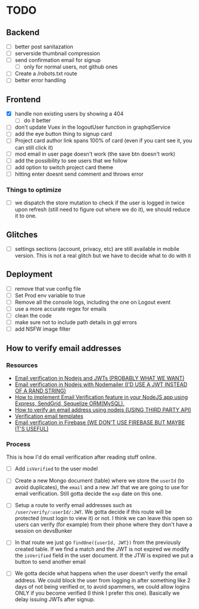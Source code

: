 # TODO

## Backend

-   [ ] better post sanitazation
-   [ ] serverside thumbnail compression
-   [ ] send confirmation email for signup
    -   [ ] only for normal users, not github ones
-   [ ] Create a /robots.txt route
-   [ ] better error handling

## Frontend

-   [x] handle non existing users by showing a 404
    -   [ ] do it better
-   [ ] don't update Vuex in the logoutUser function in graphqlService
-   [ ] add the eye button thing to signup card
-   [ ] Project card author link spans 100% of card (even if you cant see it, you can still click it)
-   [ ] mod email in user page doesn't work (the save btn doesn't work)
-   [ ] add the possibility to see users that we follow
-   [ ] add option to switch project card theme
-   [ ] hitting enter doesnt send comment and throws error

### Things to optimize

-   [ ] we dispatch the store mutation to check if the user is logged in twice upon refresh (still need to figure out where we do it), we should reduce it to one.

## Glitches

-   [ ] settings sections (account, privacy, etc) are still available in mobile version. This is not a real glitch but we have to decide what to do with it

## Deployment

-   [ ] remove that vue config file
-   [ ] Set Prod env variable to true
-   [ ] Remove all the console logs, including the one on Logout event
-   [ ] use a more accurate regex for emails
-   [ ] clean the code
-   [ ] make sure not to include path details in gql errors
-   [ ] add NSFW image filter

## How to verify email addresses

### Resources

- [Email verification in Nodejs and JWTs (PROBABLY WHAT WE WANT)](https://stackoverflow.com/questions/51336641/email-verification-using-nodejs)
- [Email verification in Nodejs with Nodemailer (I'D USE A JWT INSTEAD OF A RAND STRING)](https://safwan-du16.medium.com/email-verification-with-node-js-and-nodemailer-3a6363b31060)
- [How to implement Email Verification feature in your NodeJS app using Express, SendGrid, Sequelize ORM(MySQL).](https://medium.com/the-andela-way/how-to-implement-email-verification-feature-in-your-nodejs-app-using-express-sendgrid-sequelize-e5b255bf92a2)
- [How to verify an email address using nodejs (USING THIRD PARTY API)](https://medium.com/whois-api/how-to-verify-an-email-address-using-node-js-449330a47a7e)
- [Verification email templates](https://www.liveagent.com/templates/verification/)
- [Email verification in Firebase (WE DON'T USE FIREBASE BUT MAYBE IT'S USEFUL)](https://www.section.io/engineering-education/email-authentication-and-verification-nodejs-firebase/)

### Process

This is how I'd do email verification after reading stuff online.

- [ ] Add `isVerified` to the user model
- [ ] Create a new Mongo document (table) where we store the `userId` (to avoid duplicates), the `email` and a new `JWT` that we are going to use for email verification. Still gotta decide the `exp` date on this one.
- [ ] Setup a route to verify email addresses such as `/user/verify/:userId/:JWT`. We gotta decide if this route will be protected (must login to view it) or not. I think we can leave this open so users can verify (for example) from their phone where they don't have a session on devsBunker
- [ ] In that route we just go `findOne({userId, JWT})` from the previously created table. If we find a match and the JWT is not expired we modify the `isVerified` field in the user document. If the JTW is expired we put a button to send another email
- [ ] We gotta decide what happens when the user doesn't verify the email address. We could block the user from logging in after something like 2 days of not being verified or, to avoid spammers, we could allow logins ONLY if you become verified (I think I prefer this one). Basically we delay issuing JWTs after signup.

